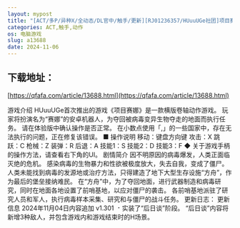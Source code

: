 ```yaml
---
layout: mypost
title: "[ACT/多P/异种X/全动态/DL官中/触手/更新][RJ01236357/HUuuUGe社团]项目赛娜 - Project Sena -/プロジェクトセナ - Project Sena -[Ver1.301][PC/4.30G]"
categories: ACT,触手,动作
os: 电脑游戏
slug: a13688
date: 2024-11-06
---
```


## 下载地址：

[https://qfafa.com/article/13688.html](https://qfafa.com/article/13688.html)

游戏介绍
HUuuUGe首次推出的游戏《项目赛娜》是一款横版卷轴动作游戏。
玩家将扮演名为“赛娜”的安卓机器人，为夺回被病毒变异生物夺走的地面而执行任务。
请在体验版中确认操作是否正常。
在小数点使用「,」的一些国家中，存在无法执行的问题，正在修复该错误。
■ 操作说明
移动：键盘方向键
攻击：X
跳跃：C
枪械：Z
装弹：R
后退：A
技能1：S
技能2：D
技能3：F
◆ 关于游戏手柄的操作方法，请查看右下角的UI。
剧情简介
因不明原因的病毒爆发，人类正面临灭绝的危机。
感染病毒的生物暴力和性欲被极度放大，失去自我，变成了僵尸。
人类未能找到病毒的发源地或治疗方法，只得建造了地下大型生存设施“方舟”，作为最后的堡垒接纳难民。
在“方舟”中，为了夺回地面，进行武器制造和病毒研究，同时在地面各地设置了前哨基地，以应对僵尸的袭击。
各前哨基地派驻了研究人员和军人，执行病毒样本采集、研究和与僵尸的战斗任务。
更新日志：
更新信息
2024年11月04日内容追加
v1.301
⠐ 实装了“后日谈”阶段。
“后日谈”内容将新增3种敌人，并包含游戏内和游戏结束时的H场景。